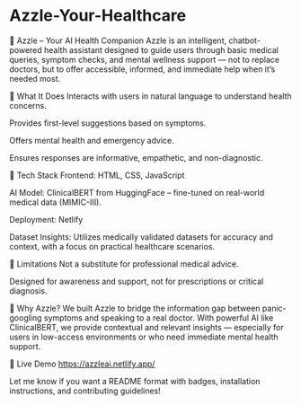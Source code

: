 # Azzle-Your-Healthcare
💊 Azzle – Your AI Health Companion
Azzle is an intelligent, chatbot-powered health assistant designed to guide users through basic medical queries, symptom checks, and mental wellness support — not to replace doctors, but to offer accessible, informed, and immediate help when it’s needed most.

🧠 What It Does
Interacts with users in natural language to understand health concerns.

Provides first-level suggestions based on symptoms.

Offers mental health and emergency advice.

Ensures responses are informative, empathetic, and non-diagnostic.

🧰 Tech Stack
Frontend: HTML, CSS, JavaScript

AI Model: ClinicalBERT from HuggingFace – fine-tuned on real-world medical data (MIMIC-III).

Deployment: Netlify

Dataset Insights: Utilizes medically validated datasets for accuracy and context, with a focus on practical healthcare scenarios.

🚫 Limitations
Not a substitute for professional medical advice.

Designed for awareness and support, not for prescriptions or critical diagnosis.

🎯 Why Azzle?
We built Azzle to bridge the information gap between panic-googling symptoms and speaking to a real doctor. With powerful AI like ClinicalBERT, we provide contextual and relevant insights — especially for users in low-access environments or who need immediate mental health support.

📍 Live Demo
    https://azzleai.netlify.app/

Let me know if you want a README format with badges, installation instructions, and contributing guidelines!
